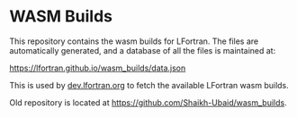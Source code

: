 # WASM Builds

This repository contains the wasm builds for LFortran. The files are automatically generated, and a database of all the files is maintained at:

https://lfortran.github.io/wasm_builds/data.json

This is used by [dev.lfortran.org](https://dev.lfortran.org) to fetch the available LFortran wasm builds.

Old repository is located at https://github.com/Shaikh-Ubaid/wasm_builds.

